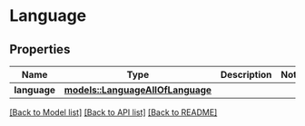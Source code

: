 # Language

## Properties

Name | Type | Description | Notes
------------ | ------------- | ------------- | -------------
**language** | [**models::LanguageAllOfLanguage**](Language_allOf_language.md) |  | 

[[Back to Model list]](../README.md#documentation-for-models) [[Back to API list]](../README.md#documentation-for-api-endpoints) [[Back to README]](../README.md)


